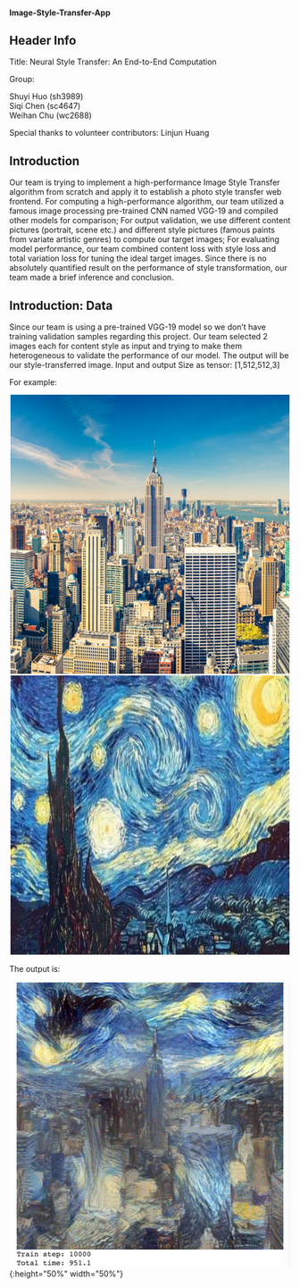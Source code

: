 #### Image-Style-Transfer-App  

## Header Info 
Title: Neural Style Transfer: An End-to-End Computation  

Group:  

Shuyi Huo (sh3989)  
Siqi Chen (sc4647)   
Weihan Chu (wc2688)  

Special thanks to volunteer contributors: Linjun Huang 


## Introduction 
Our team is trying to implement a high-performance Image Style Transfer algorithm from scratch and apply it to establish a photo style transfer web frontend. For computing a high-performance algorithm, our team utilized a famous image processing pre-trained CNN named VGG-19 and compiled other models for comparison; For output validation, we use different content pictures (portrait, scene etc.) and different style pictures (famous paints from variate artistic genres) to compute our target images; For evaluating model performance, our team combined content loss with style loss and total variation loss for tuning the ideal target images. Since there is no absolutely quantified result on the performance of style transformation, our team made a brief inference and conclusion.  


## Introduction: Data 
Since our team is using a pre-trained VGG-19 model so we don’t have training validation samples regarding this project.
Our team selected 2 images each for content style as input and trying to make them heterogeneous to validate the performance of our model.
The output will be our style-transferred image. Input and output Size as tensor: [1,512,512,3]  

For example:  

<p align="center">
  <img src="https://github.com/ShuyiHuo/Image-Style-Transfer-App/blob/main/image/NYC.jpg" width="500px" height="500px">
  <img src="https://github.com/ShuyiHuo/Image-Style-Transfer-App/blob/main/image/star.jpg" width="500px" height="500px">
</p>

The output is:  


![nyc_star_transfer](https://github.com/ShuyiHuo/Image-Style-Transfer-App/blob/main/image/nyc_star_transfer.jpg){:height="50%" width="50%"} 

